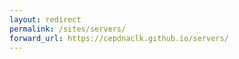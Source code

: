 ```yaml
---
layout: redirect
permalink: /sites/servers/
forward_url: https://cepdnaclk.github.io/servers/
---
```

